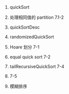 
1. quickSort

2. 处理相同值的 partition 7.1-2

3. quickSortDesc

4. randomizedQuickSort

5. Hoare 划分 7-1

6. equal quick sort
   7-2

7. tailRecursiveQuickSort
7-4

7. 7-5

8. 模糊排序
